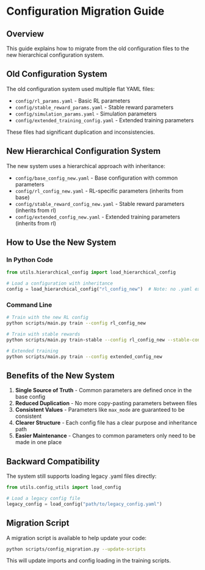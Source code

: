 # Configuration Migration Guide

## Overview

This guide explains how to migrate from the old configuration files to the new hierarchical configuration system.

## Old Configuration System

The old configuration system used multiple flat YAML files:

- `config/rl_params.yaml` - Basic RL parameters
- `config/stable_reward_params.yaml` - Stable reward parameters
- `config/simulation_params.yaml` - Simulation parameters
- `config/extended_training_config.yaml` - Extended training parameters

These files had significant duplication and inconsistencies.

## New Hierarchical Configuration System

The new system uses a hierarchical approach with inheritance:

- `config/base_config_new.yaml` - Base configuration with common parameters
- `config/rl_config_new.yaml` - RL-specific parameters (inherits from base)
- `config/stable_reward_config_new.yaml` - Stable reward parameters (inherits from rl)
- `config/extended_config_new.yaml` - Extended training parameters (inherits from rl)

## How to Use the New System

### In Python Code

```python
from utils.hierarchical_config import load_hierarchical_config

# Load a configuration with inheritance
config = load_hierarchical_config("rl_config_new")  # Note: no .yaml extension
```

### Command Line

```bash
# Train with the new RL config
python scripts/main.py train --config rl_config_new

# Train with stable rewards
python scripts/main.py train-stable --config rl_config_new --stable-config stable_reward_config_new

# Extended training
python scripts/main.py train --config extended_config_new
```

## Benefits of the New System

1. **Single Source of Truth** - Common parameters are defined once in the base config
2. **Reduced Duplication** - No more copy-pasting parameters between files
3. **Consistent Values** - Parameters like `max_mode` are guaranteed to be consistent
4. **Clearer Structure** - Each config file has a clear purpose and inheritance path
5. **Easier Maintenance** - Changes to common parameters only need to be made in one place

## Backward Compatibility

The system still supports loading legacy .yaml files directly:

```python
from utils.config_utils import load_config

# Load a legacy config file
legacy_config = load_config("path/to/legacy_config.yaml")
```

## Migration Script

A migration script is available to help update your code:

```bash
python scripts/config_migration.py --update-scripts
```

This will update imports and config loading in the training scripts.

